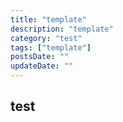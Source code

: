 ```yaml
---
title: "template"
description: "template"
category: "test"
tags: ["template"]
postsDate: ""
updateDate: ""
---
```


## test
